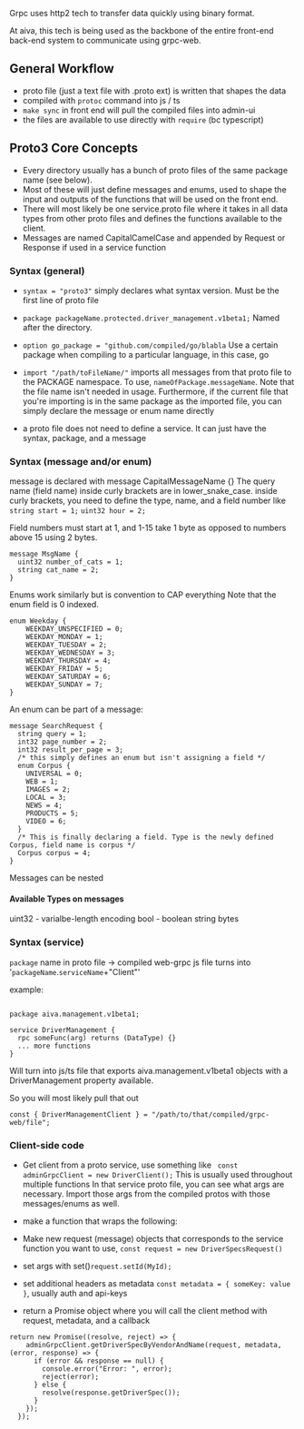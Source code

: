 Grpc uses http2 tech to transfer data quickly using binary format.

At aiva, this tech is being used as the backbone of the entire front-end back-end system to communicate using grpc-web.

## General Workflow

- proto file (just a text file with .proto ext) is written that shapes the data
- compiled with `protoc` command into js / ts
- `make sync` in front end will pull the compiled files into admin-ui
- the files are available to use directly with `require` (bc typescript)

## Proto3 Core Concepts

- Every directory usually has a bunch of proto files of the same package name (see below).
- Most of these will just define messages and enums, used to shape the input and outputs of the functions that will be used on the front end.
- There will most likely be one service.proto file where it takes in all data types from other proto files and defines the functions available to the client.
- Messages are named CapitalCamelCase and appended by Request or Response if used in a service function

### Syntax (general)

- `syntax = "proto3"` simply declares what syntax version. Must be the first line of proto file
- `package packageName.protected.driver_management.v1beta1;` Named after the directory.
- `option go_package = "github.com/compiled/go/blabla` Use a certain package when compiling to a particular language, in this case, go
- `import "/path/toFileName/"` imports all messages from that proto file to the PACKAGE namespace.
  To use, `nameOfPackage.messageName`. Note that the file name isn't needed in usage. Furthermore, if the current file that you're importing
  is in the same package as the imported file, you can simply declare the message or enum name directly

- a proto file does not need to define a service. It can just have the syntax, package, and a message

### Syntax (message and/or enum)

message is declared with message CapitalMessageName {}
The query name (field name) inside curly brackets are in lower_snake_case.
inside curly brackets, you need to define the type, name, and a field number like
`string start = 1;`
`uint32 hour = 2;`

Field numbers must start at 1, and 1-15 take 1 byte as opposed to numbers above 15 using 2 bytes.

```
message MsgName {
  uint32 number_of_cats = 1;
  string cat_name = 2;
}
```

Enums work similarly but is convention to CAP everything
Note that the enum field is 0 indexed.

```
enum Weekday {
    WEEKDAY_UNSPECIFIED = 0;
    WEEKDAY_MONDAY = 1;
    WEEKDAY_TUESDAY = 2;
    WEEKDAY_WEDNESDAY = 3;
    WEEKDAY_THURSDAY = 4;
    WEEKDAY_FRIDAY = 5;
    WEEKDAY_SATURDAY = 6;
    WEEKDAY_SUNDAY = 7;
}
```

An enum can be part of a message:

```
message SearchRequest {
  string query = 1;
  int32 page_number = 2;
  int32 result_per_page = 3;
  /* this simply defines an enum but isn't assigning a field */
  enum Corpus {
    UNIVERSAL = 0;
    WEB = 1;
    IMAGES = 2;
    LOCAL = 3;
    NEWS = 4;
    PRODUCTS = 5;
    VIDEO = 6;
  }
  /* This is finally declaring a field. Type is the newly defined Corpus, field name is corpus */
  Corpus corpus = 4;
}

```

Messages can be nested

#### Available Types on messages

uint32 - varialbe-length encoding
bool - boolean
string
bytes

### Syntax (service)

`package` name in proto file -> compiled web-grpc js file turns into '`packageName`.`serviceName`+"Client"'

example:

```

package aiva.management.v1beta1;

service DriverManagement {
  rpc someFunc(arg) returns (DataType) {}
  ... more functions
}
```

Will turn into js/ts file that exports aiva.management.v1beta1 objects with a DriverManagement property available.

So you will most likely pull that out

`const { DriverManagementClient } = "/path/to/that/compiled/grpc-web/file";`

### Client-side code

- Get client from a proto service, use something like
  ` const adminGrpcClient = new DriverClient();`
  This is usually used throughout multiple functions
  In that service proto file, you can see what args are necessary. Import those args from the compiled protos with those messages/enums as well.
- make a function that wraps the following:

- Make new request (message) objects that corresponds to the service function you want to use, `const request = new DriverSpecsRequest()`
- set args with set()`request.setId(MyId);`
- set additional headers as metadata `const metadata = { someKey: value }`, usually auth and api-keys
- return a Promise object where you will call the client method with request, metadata, and a callback

```
return new Promise((resolve, reject) => {
    adminGrpcClient.getDriverSpecByVendorAndName(request, metadata, (error, response) => {
      if (error && response == null) {
        console.error("Error: ", error);
        reject(error);
      } else {
        resolve(response.getDriverSpec());
      }
    });
  });
```

